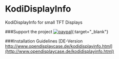 # KodiDisplayInfo
KodiDisplayInfo for small TFT Displays

###Support the project
[![paypal](https://www.paypalobjects.com/de_DE/DE/i/btn/btn_donateCC_LG.gif)](https://www.paypal.com/cgi-bin/webscr?cmd=_s-xclick&hosted_button_id=LNU4GGC8WDQY6){:target="_blank"}

###Installation Guidelines
[DE-Version http://www.opendisplaycase.de/kodidisplayinfo.html](http://www.opendisplaycase.de/kodidisplayinfo.html)
